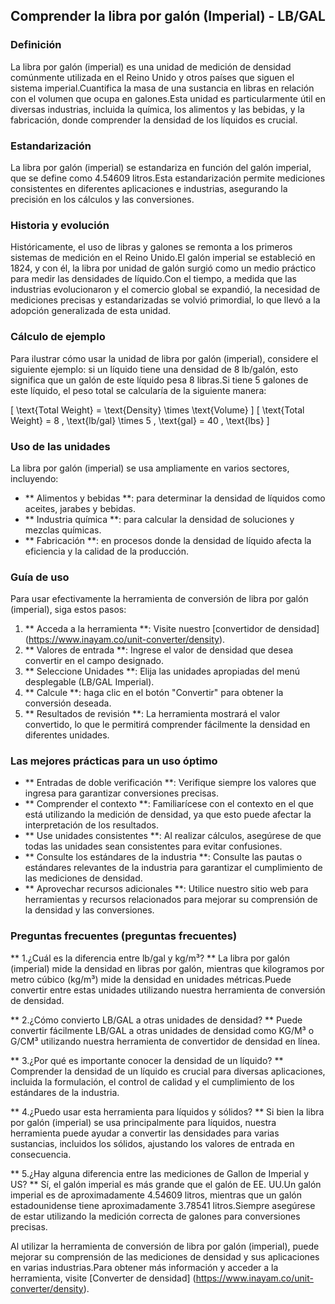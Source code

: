 ## Comprender la libra por galón (Imperial) - LB/GAL

### Definición
La libra por galón (imperial) es una unidad de medición de densidad comúnmente utilizada en el Reino Unido y otros países que siguen el sistema imperial.Cuantifica la masa de una sustancia en libras en relación con el volumen que ocupa en galones.Esta unidad es particularmente útil en diversas industrias, incluida la química, los alimentos y las bebidas, y la fabricación, donde comprender la densidad de los líquidos es crucial.

### Estandarización
La libra por galón (imperial) se estandariza en función del galón imperial, que se define como 4.54609 litros.Esta estandarización permite mediciones consistentes en diferentes aplicaciones e industrias, asegurando la precisión en los cálculos y las conversiones.

### Historia y evolución
Históricamente, el uso de libras y galones se remonta a los primeros sistemas de medición en el Reino Unido.El galón imperial se estableció en 1824, y con él, la libra por unidad de galón surgió como un medio práctico para medir las densidades de líquido.Con el tiempo, a medida que las industrias evolucionaron y el comercio global se expandió, la necesidad de mediciones precisas y estandarizadas se volvió primordial, lo que llevó a la adopción generalizada de esta unidad.

### Cálculo de ejemplo
Para ilustrar cómo usar la unidad de libra por galón (imperial), considere el siguiente ejemplo: si un líquido tiene una densidad de 8 lb/galón, esto significa que un galón de este líquido pesa 8 libras.Si tiene 5 galones de este líquido, el peso total se calcularía de la siguiente manera:

\[ \text{Total Weight} = \text{Density} \times \text{Volume} \]
\[ \text{Total Weight} = 8 \, \text{lb/gal} \times 5 \, \text{gal} = 40 \, \text{lbs} \]

### Uso de las unidades
La libra por galón (imperial) se usa ampliamente en varios sectores, incluyendo:
- ** Alimentos y bebidas **: para determinar la densidad de líquidos como aceites, jarabes y bebidas.
- ** Industria química **: para calcular la densidad de soluciones y mezclas químicas.
- ** Fabricación **: en procesos donde la densidad de líquido afecta la eficiencia y la calidad de la producción.

### Guía de uso
Para usar efectivamente la herramienta de conversión de libra por galón (imperial), siga estos pasos:
1. ** Acceda a la herramienta **: Visite nuestro [convertidor de densidad] (https://www.inayam.co/unit-converter/density).
2. ** Valores de entrada **: Ingrese el valor de densidad que desea convertir en el campo designado.
3. ** Seleccione Unidades **: Elija las unidades apropiadas del menú desplegable (LB/GAL Imperial).
4. ** Calcule **: haga clic en el botón "Convertir" para obtener la conversión deseada.
5. ** Resultados de revisión **: La herramienta mostrará el valor convertido, lo que le permitirá comprender fácilmente la densidad en diferentes unidades.

### Las mejores prácticas para un uso óptimo
- ** Entradas de doble verificación **: Verifique siempre los valores que ingresa para garantizar conversiones precisas.
- ** Comprender el contexto **: Familiarícese con el contexto en el que está utilizando la medición de densidad, ya que esto puede afectar la interpretación de los resultados.
- ** Use unidades consistentes **: Al realizar cálculos, asegúrese de que todas las unidades sean consistentes para evitar confusiones.
- ** Consulte los estándares de la industria **: Consulte las pautas o estándares relevantes de la industria para garantizar el cumplimiento de las mediciones de densidad.
- ** Aprovechar recursos adicionales **: Utilice nuestro sitio web para herramientas y recursos relacionados para mejorar su comprensión de la densidad y las conversiones.

### Preguntas frecuentes (preguntas frecuentes)

** 1.¿Cuál es la diferencia entre lb/gal y kg/m³? **
La libra por galón (imperial) mide la densidad en libras por galón, mientras que kilogramos por metro cúbico (kg/m³) mide la densidad en unidades métricas.Puede convertir entre estas unidades utilizando nuestra herramienta de conversión de densidad.

** 2.¿Cómo convierto LB/GAL a otras unidades de densidad? **
Puede convertir fácilmente LB/GAL a otras unidades de densidad como KG/M³ o G/CM³ utilizando nuestra herramienta de convertidor de densidad en línea.

** 3.¿Por qué es importante conocer la densidad de un líquido? **
Comprender la densidad de un líquido es crucial para diversas aplicaciones, incluida la formulación, el control de calidad y el cumplimiento de los estándares de la industria.

** 4.¿Puedo usar esta herramienta para líquidos y sólidos? ** Si bien la libra por galón (imperial) se usa principalmente para líquidos, nuestra herramienta puede ayudar a convertir las densidades para varias sustancias, incluidos los sólidos, ajustando los valores de entrada en consecuencia.

** 5.¿Hay alguna diferencia entre las mediciones de Gallon de Imperial y US? **
Sí, el galón imperial es más grande que el galón de EE. UU.Un galón imperial es de aproximadamente 4.54609 litros, mientras que un galón estadounidense tiene aproximadamente 3.78541 litros.Siempre asegúrese de estar utilizando la medición correcta de galones para conversiones precisas.

Al utilizar la herramienta de conversión de libra por galón (imperial), puede mejorar su comprensión de las mediciones de densidad y sus aplicaciones en varias industrias.Para obtener más información y acceder a la herramienta, visite [Converter de densidad] (https://www.inayam.co/unit-converter/density).